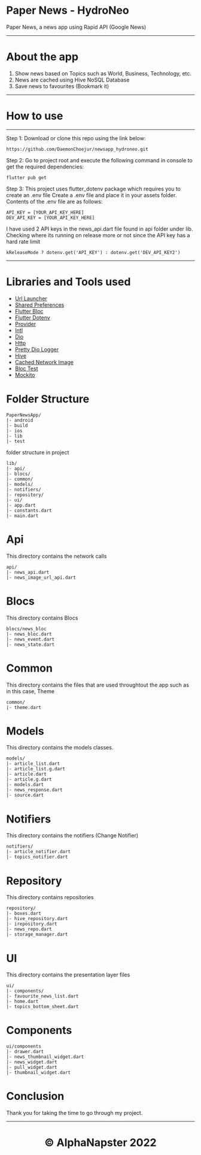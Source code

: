 # Paper News - HydroNeo

Paper News, a news app using Rapid API (Google News)

---

# About the app

1. Show news based on Topics such as World, Business, Technology, etc.
2. News are cached using Hive NoSQL Database
3. Save news to favourites (Bookmark it)

---

# How to use

---

Step 1:
Download or clone this repo using the link below:

```
https://github.com/DaemonChoejur/newsapp_hydroneo.git
```

Step 2:
Go to project root and execute the following command in console to get the required dependencies:

```
flutter pub get
```

Step 3:
This project uses flutter_dotenv package which requires you to create an .env file
Create a .env file and place it in your assets folder.
Contents of the .env file are as follows:

```
API_KEY = [YOUR_API_KEY_HERE]
DEV_API_KEY = [YOUR_API_KEY_HERE]
```

I have used 2 API keys in the news_api.dart file found in api folder under lib.
Checking where its running on release more or not since the API key has a hard rate limit

```
kReleaseMode ? dotenv.get('API_KEY') : dotenv.get('DEV_API_KEY2')
```

---

# Libraries and Tools used

- [Url Launcher](https://pub.dev/packages/url_launcher)
- [Shared Preferences](https://pub.dev/packages/shared_preferences)
- [Flutter Bloc](https://pub.dev/packages/flutter_bloc)
- [Flutter Dotenv](https://pub.dev/packages/flutter_dotenv)
- [Provider](https://pub.dev/packages/provider)
- [Intl](https://pub.dev/packages/intl)
- [Dio](https://pub.dev/packages/dio)
- [Http](https://pub.dev/packages/http)
- [Pretty Dio Logger](https://pub.dev/packages/pretty_dio_logger)
- [Hive](https://pub.dev/packages/hive)
- [Cached Network Image](https://pub.dev/packages/cached_network_image)
- [Bloc Test](https://pub.dev/packages/bloc_test)
- [Mockito](https://pub.dev/packages/mockito)

# Folder Structure

```
PaperNewsApp/
|- android
|- build
|- ios
|- lib
|- test
```

folder structure in project

```
lib/
|- api/
|- blocs/
|- common/
|- models/
|- notifiers/
|- repository/
|- ui/
|- app.dart
|- constants.dart
|- main.dart
```

# Api

This directory contains the network calls

```
api/
|- news_api.dart
|- news_image_url_api.dart
```

# Blocs

This directory contains Blocs

```
blocs/news_bloc
|- news_bloc.dart
|- news_event.dart
|- news_state.dart
```

# Common

This directory contains the files that are used throughtout the app such as in this case, Theme

```
common/
|- theme.dart

```

# Models

This directory contains the models classes.

```
models/
|- article_list.dart
|- article_list.g.dart
|- article.dart
|- article.g.dart
|- models.dart
|- news_response.dart
|- source.dart
```

# Notifiers

This directory contains the notifiers (Change Notifier)

```
notifiers/
|- article_notifier.dart
|- topics_notifier.dart
```

# Repository

This directory contains repositories

```
repository/
|- boxes.dart
|- hive_repository.dart
|- irepository.dart
|- news_repo.dart
|- storage_manager.dart
```

# UI

This directory contains the presentation layer files

```
ui/
|- components/
|- favourite_news_list.dart
|- home.dart
|- topics_bottom_sheet.dart
```

# Components

```
ui/components
|- drawer.dart
|- news_thumbnail_widget.dart
|- news_widget.dart
|- pull_widget.dart
|- thumbnail_widget.dart
```

# Conclusion

Thank you for taking the time to go through my project.

---

# <p align="center"> © AlphaNapster 2022</p>
